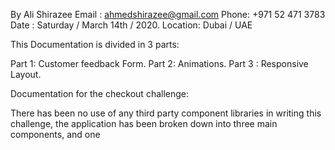 By Ali Shirazee
Email : ahmedshirazee@gmail.com
Phone: +971 52 471 3783
Date : Saturday / March 14th / 2020.
Location: Dubai / UAE

This Documentation is divided in 3 parts:

Part 1:  Customer feedback Form.
Part 2:  Animations.
Part 3 : Responsive Layout.

Documentation for the checkout challenge:


There has been no use of any third party component libraries in writing this challenge, the application has been broken down into three main components, and one <Title /> Component strictly to demonstrate the basics of passing props. As each component within this challenge is self-contained.

The Four components are :

  <CommentForm />
  <MainSvg />
  <CommentsTab />
  <Title />

Technology used for networking : Firebase Cloud Firestore, apart from Firebase no other dependencies have been leveraged in the construction or designing the components.

Technology stack : React, HTML, JavaScript, CSS and Firebase.



Part 1: Customer feedback Form:

The customer feedback page has been divided in two components, The <CommentForm /> for submission of or collecting feedbacks / comments and <CommentsTab /> for pushing data onto the UI.

In-order to push and pull data , class based components are used to manage state with the help of reacts lifecycle methods.


In-order to render the dates in the comments section in descending order, date: Date() is used along with cloudfirestore’s   
this.ref = firebase.firestore().collection('Comment').orderBy('date', ‘desc').limit(10);

Please note the posts are visible only up till the 10 most recent events.


Each component is imported into App.js functions independently to each other.




Part 2:  Animations :

In the <MainSvg /> file two types of animations have been implemented:

State based
CSS based


State based:

State based animation (Blinking)  which is rendered infinitely throughout the lifecycle of the user’s experience on the web page.

The state based animation has been accomplished through setting and interval of 800 milliseconds after which the component un-mounts and re-mounts again to give it the flashing effect.

The state has then be passed with the following syntax fill={this.state.isBlinking && “#00B48F”}/> into the <circle> and one <path> element which equates to transactions.



CSS based:

CSS based animation has been accomplished by editing code directly in the app.css file:

Manipulating code with the following implementations

svg d { } and then drawing movements based on a seconds. After which @keyframes draw {} have been used to draw the path or flow if the animation.

Please note note the page must be refreshed to view the animation.


Context of animation:


Step one : calendar circles and transactions blinking ( the starting point of the financial lifecycle as transactions are carried over time )

Step Two : The green line rises toward the Statement (effectively ending the animation and stating the obvious that all transactions lead to a statement)












Part 3 : Responsive Layout:

The layout has been used to adapt to multiple screen sizes along with animated button with in context to the form submission.
Please refer to the layout comments in the App.css
For example:

/* mobile devices ranging from iphone 6 up 11 */
@media only screen and (min-width: 375px) and (max-width: 960px) {}




//personal note


Thank you for reaching out to me, I really enjoyed this test.

Ali 
# Checkout-challenge

